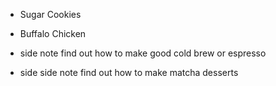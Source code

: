 - Sugar Cookies
- Buffalo Chicken

- side note find out how to make good cold brew or espresso
- side side note find out how to make matcha desserts